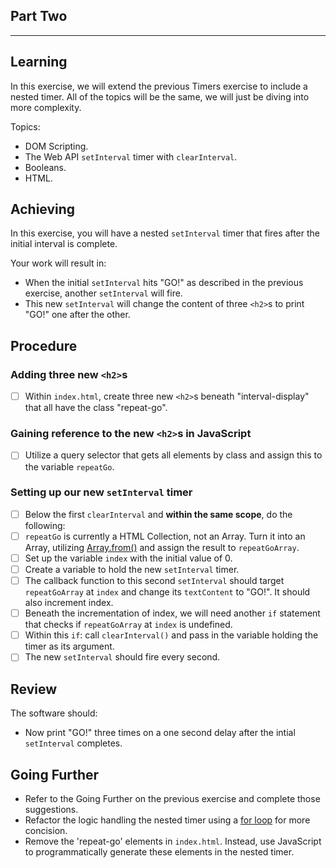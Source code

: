 ## Part Two

-------------------

## Learning

In this exercise, we will extend the previous Timers exercise to include a nested timer. All of the topics will be the same, we will just be diving into more complexity.

Topics:

- DOM Scripting.
- The Web API `setInterval` timer with `clearInterval`.
- Booleans.
- HTML.

## Achieving

In this exercise, you will have a nested `setInterval` timer that fires after the initial interval is complete.

Your work will result in:

- When the initial `setInterval` hits "GO!" as described in the previous exercise, another `setInterval` will fire.
- This new `setInterval` will change the content of three `<h2>`s to print "GO!" one after the other.

## Procedure

### Adding three new `<h2>`s
- [ ] Within `index.html`, create three new `<h2>`s beneath "interval-display" that all have the class "repeat-go".

### Gaining reference to the new `<h2>`s in JavaScript
- [ ] Utilize a query selector that gets all elements by class and assign this to the variable `repeatGo`.

### Setting up our new `setInterval` timer
- [ ] Below the first `clearInterval` and **within the same scope**, do the following:
- [ ] `repeatGo` is currently a HTML Collection, not an Array. Turn it into an Array, utilizing [Array.from()](https://developer.mozilla.org/en-US/docs/Web/JavaScript/Reference/Global_Objects/Array/from) and assign the result to `repeatGoArray`.
- [ ] Set up the variable `index` with the initial value of 0.
- [ ] Create a variable to hold the new `setInterval` timer.
- [ ] The callback function to this second `setInterval` should target `repeatGoArray` at `index` and change its `textContent` to "GO!". It should also increment index. 
- [ ] Beneath the incrementation of index, we will need another `if` statement that checks if `repeatGoArray` at `index` is undefined.
- [ ] Within this `if`: call `clearInterval()` and pass in the variable holding the timer as its argument.
- [ ] The new `setInterval` should fire every second.

## Review

The software should:

- Now print "GO!" three times on a one second delay after the intial `setInterval` completes.

## Going Further

- Refer to the Going Further on the previous exercise and complete those suggestions.
- Refactor the logic handling the nested timer using a [for loop](https://developer.mozilla.org/en-US/docs/Web/JavaScript/Guide/Loops_and_iteration#for_statement) for more concision.
- Remove the 'repeat-go' elements in `index.html`. Instead, use JavaScript to programmatically generate these elements in the nested timer.